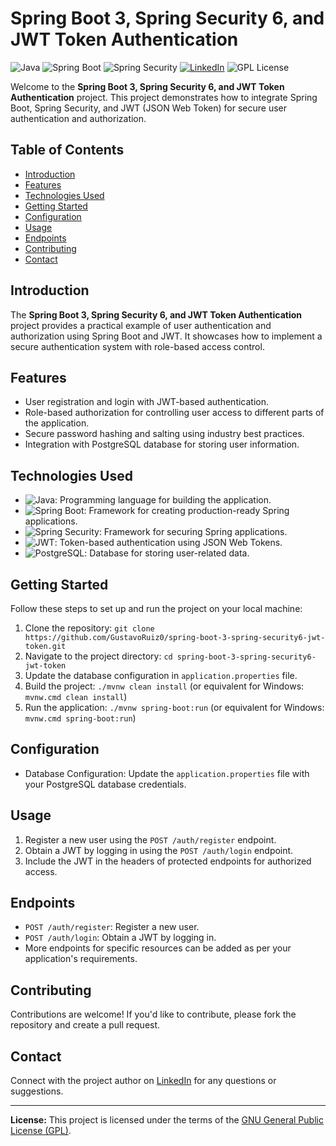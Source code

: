# Spring Boot 3, Spring Security 6, and JWT Token Authentication

![Java](https://img.shields.io/badge/Java-8%2B-orange) ![Spring Boot](https://img.shields.io/badge/Spring%20Boot-3-blue) ![Spring Security](https://img.shields.io/badge/Spring%20Security-6-green) [![LinkedIn](https://img.shields.io/badge/Connect%20on-LinkedIn-blue)](https://www.linkedin.com/in/gustavo-ruiz-810a851b5/)
![GPL License](https://img.shields.io/badge/License-GPL-blue)

Welcome to the **Spring Boot 3, Spring Security 6, and JWT Token Authentication** project. This project demonstrates how to integrate Spring Boot, Spring Security, and JWT (JSON Web Token) for secure user authentication and authorization.

## Table of Contents

- [Introduction](#introduction)
- [Features](#features)
- [Technologies Used](#technologies-used)
- [Getting Started](#getting-started)
- [Configuration](#configuration)
- [Usage](#usage)
- [Endpoints](#endpoints)
- [Contributing](#contributing)
- [Contact](#contact)

## Introduction

The **Spring Boot 3, Spring Security 6, and JWT Token Authentication** project provides a practical example of user authentication and authorization using Spring Boot and JWT. It showcases how to implement a secure authentication system with role-based access control.

## Features

- User registration and login with JWT-based authentication.
- Role-based authorization for controlling user access to different parts of the application.
- Secure password hashing and salting using industry best practices.
- Integration with PostgreSQL database for storing user information.

## Technologies Used

- ![Java](https://img.shields.io/badge/Java-8%2B-orange): Programming language for building the application.
- ![Spring Boot](https://img.shields.io/badge/Spring%20Boot-3-blue): Framework for creating production-ready Spring applications.
- ![Spring Security](https://img.shields.io/badge/Spring%20Security-6-green): Framework for securing Spring applications.
- ![JWT](https://img.shields.io/badge/JWT-JSON%20Web%20Token-yellow): Token-based authentication using JSON Web Tokens.
- ![PostgreSQL](https://img.shields.io/badge/PostgreSQL-Database-blue): Database for storing user-related data.

## Getting Started

Follow these steps to set up and run the project on your local machine:

1. Clone the repository: `git clone https://github.com/GustavoRuiz0/spring-boot-3-spring-security6-jwt-token.git`
2. Navigate to the project directory: `cd spring-boot-3-spring-security6-jwt-token`
3. Update the database configuration in `application.properties` file.
4. Build the project: `./mvnw clean install` (or equivalent for Windows: `mvnw.cmd clean install`)
5. Run the application: `./mvnw spring-boot:run` (or equivalent for Windows: `mvnw.cmd spring-boot:run`)

## Configuration

- Database Configuration: Update the `application.properties` file with your PostgreSQL database credentials.

## Usage

1. Register a new user using the `POST /auth/register` endpoint.
2. Obtain a JWT by logging in using the `POST /auth/login` endpoint.
3. Include the JWT in the headers of protected endpoints for authorized access.

## Endpoints

- `POST /auth/register`: Register a new user.
- `POST /auth/login`: Obtain a JWT by logging in.
- More endpoints for specific resources can be added as per your application's requirements.

## Contributing

Contributions are welcome! If you'd like to contribute, please fork the repository and create a pull request.

## Contact

Connect with the project author on [LinkedIn](https://www.linkedin.com/in/gustavo-ruiz-810a851b5/) for any questions or suggestions.

---

**License:** This project is licensed under the terms of the [GNU General Public License (GPL)](LICENSE).
